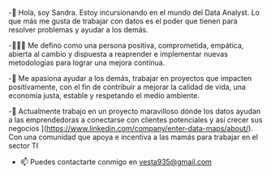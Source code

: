 -👋 Hola, soy Sandra. Estoy incursionando en el mundo del Data Analyst. Lo que más me gusta de trabajar con datos es el poder que tienen para resolver problemas y ayudar a los demás.

-👩🏻‍🦱 Me defino como una persona positiva, comprometida, empática, abierta al cambio y dispuesta a reaprender e implementar nuevas metodologías para lograr una mejora contínua. 

-💞️ Me apasiona ayudar a los demás, trabajar en proyectos que impacten positivamente, con el fin de contribuir a mejorar la calidad de vida, una economía justa, estable y respetando el medio ambiente.

-🌱 Actualmente trabajo en un proyecto maravilloso dónde los datos ayudan a las emprendedoras a conectarse con clientes potenciales y así crecer sus negocios
](https://www.linkedin.com/company/enter-data-maps/about/). Con una comunidad que apoya e incentiva a las mamás para trabajar en el sector TI [
](https://www.linkedin.com/company/intechmomlatam/mycompany/verification/)

- 📫 Puedes contactarte conmigo en vesta935@gmail.com
 


<!---
Sandranalyst/Sandranalyst is a ✨ special ✨ repository because its `README.md` (this file) appears on your GitHub profile.
You can click the Preview link to take a look at your changes.
--->
